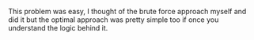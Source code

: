 This problem was easy, I thought of the brute force approach myself and did it but the optimal approach was pretty simple too if once you understand the logic behind it.